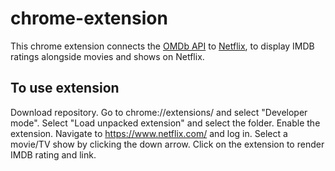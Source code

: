 # chrome-extension

This chrome extension connects the [OMDb API](http://www.omdbapi.com/) to [Netflix](https://www.netflix.com/), to display IMDB ratings alongside movies and shows on Netflix.


## To use extension

Download repository. Go to chrome://extensions/ and select "Developer mode". Select "Load unpacked extension" and select the folder. Enable the extension. Navigate to https://www.netflix.com/ and log in. Select a movie/TV show by clicking the down arrow. Click on the extension to render IMDB rating and link.
